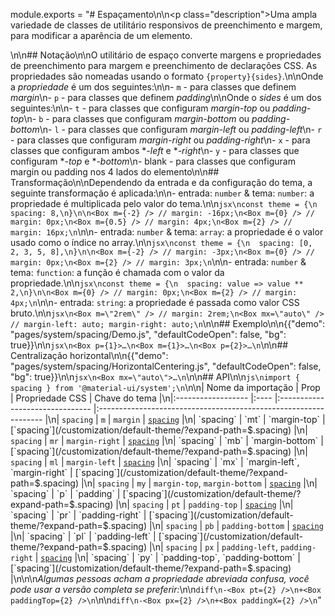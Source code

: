 module.exports = "# Espaçamento\n\n<p class=\"description\">Uma ampla variedade de classes de utilitário responsivos de preenchimento e margem, para modificar a aparência de um elemento.</p>\n\n## Notação\n\nO utilitário de espaço converte margens e propriedades de preenchimento para margem e preenchimento de declarações CSS. As propriedades são nomeadas usando o formato `{property}{sides}`.\n\nOnde a *propriedade* é um dos seguintes:\n\n- `m` - para classes que definem *margin*\n- `p` - para classes que definem *padding*\n\nOnde o *sides* é um dos seguintes:\n\n- `t` - para classes que configuram *margin-top* ou *padding-top*\n- `b` - para classes que configuram *margin-bottom* ou *padding-bottom*\n- `l` - para classes que configuram *margin-left* ou *padding-left*\n- `r` - para classes que configuram *margin-right* ou *padding-right*\n- `x` - para classes que configuram ambos **-left* e **-right*\n- `y` - para classes que configuram **-top* e **-bottom*\n- blank - para classes que configuram margin ou padding nos 4 lados do elemento\n\n## Transformação\n\nDependendo da entrada e da configuração do tema, a seguinte transformação é aplicada:\n\n- entrada: `number` & tema: `number`: a propriedade é multiplicada pelo valor do tema.\n\n```jsx\nconst theme = {\n  spacing: 8,\n}\n\n<Box m={-2} /> // margin: -16px;\n<Box m={0} /> // margin: 0px;\n<Box m={0.5} /> // margin: 4px;\n<Box m={2} /> // margin: 16px;\n```\n\n- entrada: `number` & tema: `array`: a propriedade é o valor usado como o índice no array.\n\n```jsx\nconst theme = {\n  spacing: [0, 2, 3, 5, 8],\n}\n\n<Box m={-2} /> // margin: -3px;\n<Box m={0} /> // margin: 0px;\n<Box m={2} /> // margin: 3px;\n```\n\n- entrada: `number` & tema: `function`: a função é chamada com o valor da propriedade.\n\n```jsx\nconst theme = {\n  spacing: value => value ** 2,\n}\n\n<Box m={0} /> // margin: 0px;\n<Box m={2} /> // margin: 4px;\n```\n\n- entrada: `string`: a propriedade é passada como valor CSS bruto.\n\n```jsx\n<Box m=\"2rem\" /> // margin: 2rem;\n<Box mx=\"auto\" /> // margin-left: auto; margin-right: auto;\n```\n\n## Exemplo\n\n{{\"demo\": \"pages/system/spacing/Demo.js\", \"defaultCodeOpen\": false, \"bg\": true}}\n\n```jsx\n<Box p={1}>…\n<Box m={1}>…\n<Box p={2}>…\n```\n\n## Centralização horizontal\n\n{{\"demo\": \"pages/system/spacing/HorizontalCentering.js\", \"defaultCodeOpen\": false, \"bg\": true}}\n\n```jsx\n<Box mx=\"auto\">…\n```\n\n## API\n\n```js\nimport { spacing } from '@material-ui/system';\n```\n\n| Nome da importação | Prop | Propriedade CSS                 | Chave do tema                                                    |\n|:------------------ |:---- |:------------------------------- |:---------------------------------------------------------------- |\n| `spacing`          | `m`  | `margin`                        | [`spacing`](/customization/default-theme/?expand-path=$.spacing) |\n| `spacing`          | `mt` | `margin-top`                    | [`spacing`](/customization/default-theme/?expand-path=$.spacing) |\n| `spacing`          | `mr` | `margin-right`                  | [`spacing`](/customization/default-theme/?expand-path=$.spacing) |\n| `spacing`          | `mb` | `margin-bottom`                 | [`spacing`](/customization/default-theme/?expand-path=$.spacing) |\n| `spacing`          | `ml` | `margin-left`                   | [`spacing`](/customization/default-theme/?expand-path=$.spacing) |\n| `spacing`          | `mx` | `margin-left`, `margin-right`   | [`spacing`](/customization/default-theme/?expand-path=$.spacing) |\n| `spacing`          | `my` | `margin-top`, `margin-bottom`   | [`spacing`](/customization/default-theme/?expand-path=$.spacing) |\n| `spacing`          | `p`  | `padding`                       | [`spacing`](/customization/default-theme/?expand-path=$.spacing) |\n| `spacing`          | `pt` | `padding-top`                   | [`spacing`](/customization/default-theme/?expand-path=$.spacing) |\n| `spacing`          | `pr` | `padding-right`                 | [`spacing`](/customization/default-theme/?expand-path=$.spacing) |\n| `spacing`          | `pb` | `padding-bottom`                | [`spacing`](/customization/default-theme/?expand-path=$.spacing) |\n| `spacing`          | `pl` | `padding-left`                  | [`spacing`](/customization/default-theme/?expand-path=$.spacing) |\n| `spacing`          | `px` | `padding-left`, `padding-right` | [`spacing`](/customization/default-theme/?expand-path=$.spacing) |\n| `spacing`          | `py` | `padding-top`, `padding-bottom` | [`spacing`](/customization/default-theme/?expand-path=$.spacing) |\n\n\n*Algumas pessoas acham a propriedade abreviada confusa, você pode usar a versão completa se preferir:*\n\n```diff\n-<Box pt={2} />\n+<Box paddingTop={2} />\n```\n\n```diff\n-<Box px={2} />\n+<Box paddingX={2} />\n```"